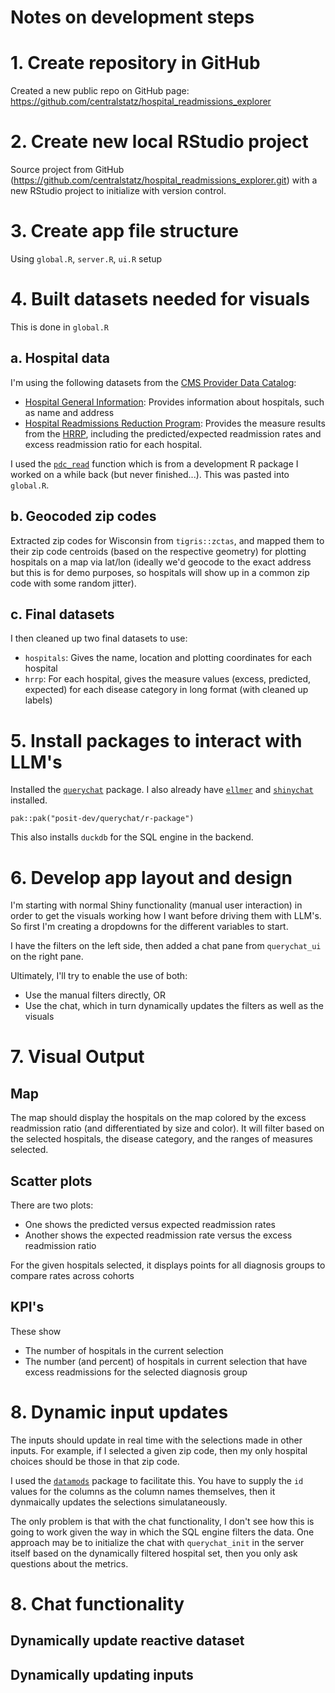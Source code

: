 # Notes on development steps

# 1. Create repository in GitHub

Created a new public repo on GitHub page: https://github.com/centralstatz/hospital_readmissions_explorer

# 2. Create new local RStudio project

Source project from GitHub (https://github.com/centralstatz/hospital_readmissions_explorer.git) with a new RStudio project to initialize with version control.

# 3. Create app file structure

Using `global.R`, `server.R`, `ui.R` setup

# 4. Built datasets needed for visuals

This is done in `global.R`

## a. Hospital data

I'm using the following datasets from the [CMS Provider Data Catalog]():

* [Hospital General Information](https://data.cms.gov/provider-data/dataset/xubh-q36u): Provides information about hospitals, such as name and address
* [Hospital Readmissions Reduction Program](https://data.cms.gov/provider-data/dataset/9n3s-kdb3): Provides the measure results from the [HRRP](), including the predicted/expected readmission rates and excess readmission ratio for each hospital.

I used the [`pdc_read`](https://github.com/zajichek/carecompare/blob/b1fa89382adfe77bd5f230f4162b03767ece10ea/R/FUNCTIONS.R#L99) function which is from a development R package I worked on a while back (but never finished...). This was pasted into `global.R`.

## b. Geocoded zip codes

Extracted zip codes for Wisconsin from `tigris::zctas`, and mapped them to their zip code centroids (based on the respective geometry) for plotting hospitals on a map via lat/lon (ideally we'd geocode to the exact address but this is for demo purposes, so hospitals will show up in a common zip code with some random jitter).

## c. Final datasets

I then cleaned up two final datasets to use:

* `hospitals`: Gives the name, location and plotting coordinates for each hospital
* `hrrp`: For each hospital, gives the measure values (excess, predicted, expected) for each disease category in long format (with cleaned up labels)

# 5. Install packages to interact with LLM's

Installed the [`querychat`](https://github.com/posit-dev/querychat/tree/main/r-package) package. I also already have [`ellmer`](https://ellmer.tidyverse.org/) and [`shinychat`](https://posit-dev.github.io/shinychat/index.html) installed.

```
pak::pak("posit-dev/querychat/r-package")
```

This also installs `duckdb` for the SQL engine in the backend.

# 6. Develop app layout and design

I'm starting with normal Shiny functionality (manual user interaction) in order to get the visuals working how I want before driving them with LLM's. So first I'm creating a dropdowns for the different variables to start.

I have the filters on the left side, then added a chat pane from `querychat_ui` on the right pane.

Ultimately, I'll try to enable the use of both: 

* Use the manual filters directly, OR
* Use the chat, which in turn dynamically updates the filters as well as the visuals

# 7. Visual Output

## Map

The map should display the hospitals on the map colored by the excess readmission ratio (and differentiated by size and color). It will filter based on the selected hospitals, the disease category, and the ranges of measures selected.

## Scatter plots

There are two plots:

* One shows the predicted versus expected readmission rates
* Another shows the expected readmission rate versus the excess readmission ratio

For the given hospitals selected, it displays points for all diagnosis groups to compare rates across cohorts

## KPI's

These show

* The number of hospitals in the current selection
* The number (and percent) of hospitals in current selection that have excess readmissions for the selected diagnosis group

# 8. Dynamic input updates

The inputs should update in real time with the selections made in other inputs. For example, if I selected a given zip code, then my only hospital choices should be those in that zip code.

I used the [`datamods`](https://dreamrs.github.io/datamods/reference/select-group.html) package to facilitate this. You have to supply the `id` values for the columns as the column names themselves, then it dynmaically updates the selections simulataneously. 

The only problem is that with the chat functionality, I don't see how this is going to work given the way in which the SQL engine filters the data. One approach may be to initialize the chat with `querychat_init` in the server itself based on the dynamically filtered hospital set, then you only ask questions about the metrics.

# 8. Chat functionality

## Dynamically update reactive dataset


## Dynamically updating inputs